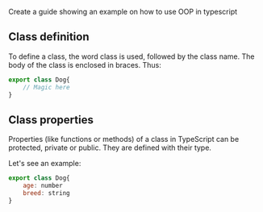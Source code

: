 Create a guide showing an example on how to use OOP in typescript

## Class definition

To define a class, the word class is used, followed by the class name. The body of the class is enclosed in braces. Thus:
```js
export class Dog{
    // Magic here
}
```

## Class properties

Properties (like functions or methods) of a class in TypeScript can be protected, private or public. They are defined with their type. 

Let's see an example:

```js
export class Dog{
    age: number
    breed: string
}
```



